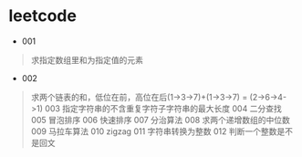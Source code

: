 # leetcode
* 001
> 求指定数组里和为指定值的元素
* 002
> 求两个链表的和，低位在前，高位在后(1->3->7)+(1->3->7) = (2->6->4->1)
> 003 指定字符串的不含重复字符子字符串的最大长度
> 004 二分查找
> 005 冒泡排序
> 006 快速排序
> 007 分治算法
> 008 求两个递增数组的中位数
> 009 马拉车算法
> 010 zigzag
> 011 字符串转换为整数
> 012 判断一个整数是不是回文
